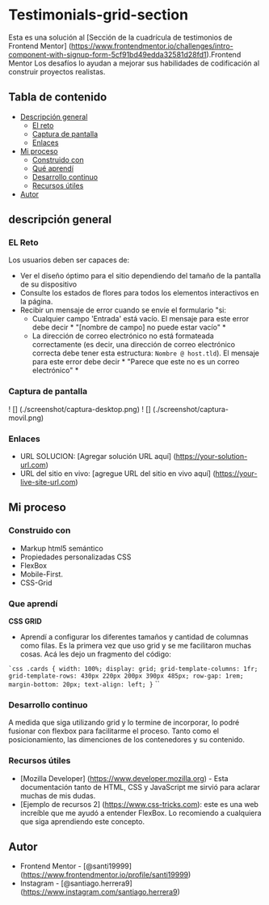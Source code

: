 # Testimonials-grid-section

Esta es una solución al [Sección de la cuadrícula de testimonios de Frontend Mentor] (https://www.frontendmentor.io/challenges/intro-component-with-signup-form-5cf91bd49edda32581d28fd1).Frontend Mentor Los desafíos lo ayudan a mejorar sus habilidades de codificación al construir proyectos realistas.

## Tabla de contenido

- [Descripción general](#Descripción-general)
  - [El reto](#el-desafío)
  - [Captura de pantalla](#Captura-de-pantalla)
  - [Enlaces](#Enlaces)
- [Mi proceso](#mi-proceso)
  - [Construido con](#Construido-con)
  - [Qué aprendí](#Qué-aprendí)
  - [Desarrollo continuo](#Desarrollo-continuo)
  - [Recursos útiles](#Recursos-útiles)
- [Autor](#Autor)
## descripción general

### EL Reto

Los usuarios deben ser capaces de:

- Ver el diseño óptimo para el sitio dependiendo del tamaño de la pantalla de su dispositivo
- Consulte los estados de flores para todos los elementos interactivos en la página.
- Recibir un mensaje de error cuando se envíe el formulario "si:
  - Cualquier campo 'Entrada' está vacío. El mensaje para este error debe decir * "[nombre de campo] no puede estar vacío" *
  - La dirección de correo electrónico no está formateada correctamente (es decir, una dirección de correo electrónico correcta debe tener esta estructura: `Nombre @ host.tld`). El mensaje para este error debe decir * "Parece que este no es un correo electrónico" *

### Captura de pantalla

! [] (./screenshot/captura-desktop.png)
! [] (./screenshot/captura-movil.png)


### Enlaces

- URL SOLUCION: [Agregar solución URL aquí] (https://your-solution-url.com)
- URL del sitio en vivo: [agregue URL del sitio en vivo aquí] (https://your-live-site-url.com)

## Mi proceso

### Construido con

- Markup html5 semántico
- Propiedades personalizadas CSS
- FlexBox
- Mobile-First.
- CSS-Grid

### Que aprendí
**CSS GRID**

  - Aprendí a configurar los diferentes tamaños y cantidad de columnas como filas. Es la primera vez que uso grid y se me facilitaron muchas cosas.
  Acá les dejo un fragmento del código:

`` `css
    .cards {
    width: 100%;
    display: grid;
    grid-template-columns: 1fr;
    grid-template-rows: 430px 220px 200px 390px 485px;
    row-gap: 1rem;
    margin-bottom: 20px;
    text-align: left;
    }
`` ``

### Desarrollo continuo

A medida que siga utilizando grid y lo termine de incorporar, lo podré fusionar con flexbox para facilitarme el proceso. Tanto como el posicionamiento, las dimenciones de los contenedores y su contenido.


### Recursos útiles

- [Mozilla Developer] (https://www.developer.mozilla.org) - Esta documentación tanto de HTML, CSS y JavaScript me sirvió para aclarar muchas de mis dudas.
- [Ejemplo de recursos 2] (https://www.css-tricks.com): este es una web increíble que me ayudó  a entender FlexBox. Lo recomiendo a cualquiera que siga aprendiendo este concepto.


## Autor

- Frontend Mentor - [@santi19999] (https://www.frontendmentor.io/profile/santi19999)
- Instagram - [@santiago.herrera9] (https://www.instagram.com/santiago.herrera9)


